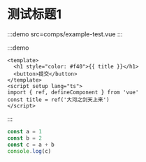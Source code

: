 # 测试标题1

:::demo src=comps/example-test.vue
:::

:::demo
```vue
<template>
  <h1 style="color: #f40">{{ title }}</h1>
  <button>提交</button>
</template>
<script setup lang="ts">
import { ref, defineComponent } from 'vue'
const title = ref('大河之剑天上来')
</script>
```
:::

```js
const a = 1
const b = 2
const c = a + b
console.log(c)
```